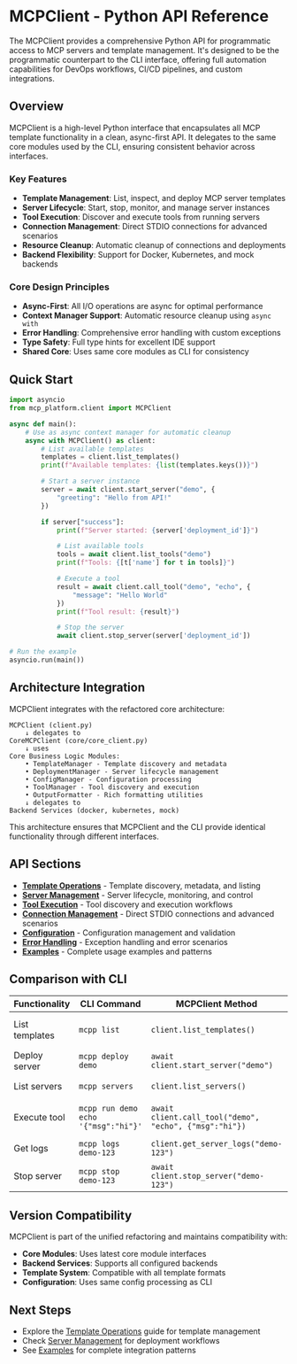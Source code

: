 # MCPClient - Python API Reference

The MCPClient provides a comprehensive Python API for programmatic access to MCP servers and template management. It's designed to be the programmatic counterpart to the CLI interface, offering full automation capabilities for DevOps workflows, CI/CD pipelines, and custom integrations.

## Overview

MCPClient is a high-level Python interface that encapsulates all MCP template functionality in a clean, async-first API. It delegates to the same core modules used by the CLI, ensuring consistent behavior across interfaces.

### Key Features

- **Template Management**: List, inspect, and deploy MCP server templates
- **Server Lifecycle**: Start, stop, monitor, and manage server instances
- **Tool Execution**: Discover and execute tools from running servers
- **Connection Management**: Direct STDIO connections for advanced scenarios
- **Resource Cleanup**: Automatic cleanup of connections and deployments
- **Backend Flexibility**: Support for Docker, Kubernetes, and mock backends

### Core Design Principles

- **Async-First**: All I/O operations are async for optimal performance
- **Context Manager Support**: Automatic resource cleanup using `async with`
- **Error Handling**: Comprehensive error handling with custom exceptions
- **Type Safety**: Full type hints for excellent IDE support
- **Shared Core**: Uses same core modules as CLI for consistency

## Quick Start

```python
import asyncio
from mcp_platform.client import MCPClient

async def main():
    # Use as async context manager for automatic cleanup
    async with MCPClient() as client:
        # List available templates
        templates = client.list_templates()
        print(f"Available templates: {list(templates.keys())}")

        # Start a server instance
        server = await client.start_server("demo", {
            "greeting": "Hello from API!"
        })

        if server["success"]:
            print(f"Server started: {server['deployment_id']}")

            # List available tools
            tools = await client.list_tools("demo")
            print(f"Tools: {[t['name'] for t in tools]}")

            # Execute a tool
            result = await client.call_tool("demo", "echo", {
                "message": "Hello World"
            })
            print(f"Tool result: {result}")

            # Stop the server
            await client.stop_server(server['deployment_id'])

# Run the example
asyncio.run(main())
```

## Architecture Integration

MCPClient integrates with the refactored core architecture:

```
MCPClient (client.py)
    ↓ delegates to
CoreMCPClient (core/core_client.py)
    ↓ uses
Core Business Logic Modules:
    • TemplateManager - Template discovery and metadata
    • DeploymentManager - Server lifecycle management
    • ConfigManager - Configuration processing
    • ToolManager - Tool discovery and execution
    • OutputFormatter - Rich formatting utilities
    ↓ delegates to
Backend Services (docker, kubernetes, mock)
```

This architecture ensures that MCPClient and the CLI provide identical functionality through different interfaces.

## API Sections

- **[Template Operations](./templates.md)** - Template discovery, metadata, and listing
- **[Server Management](./servers.md)** - Server lifecycle, monitoring, and control
- **[Tool Execution](./tools.md)** - Tool discovery and execution workflows
- **[Connection Management](./connections.md)** - Direct STDIO connections and advanced scenarios
- **[Configuration](./configuration.md)** - Configuration management and validation
- **[Error Handling](./errors.md)** - Exception handling and error scenarios
- **[Examples](./examples.md)** - Complete usage examples and patterns

## Comparison with CLI

| Functionality | CLI Command | MCPClient Method | Notes |
|---------------|-------------|------------------|-------|
| List templates | `mcpp list` | `client.list_templates()` | Same underlying logic |
| Deploy server | `mcpp deploy demo` | `await client.start_server("demo")` | Async operation |
| List servers | `mcpp servers` | `client.list_servers()` | Same format |
| Execute tool | `mcpp run demo echo '{"msg":"hi"}'` | `await client.call_tool("demo", "echo", {"msg":"hi"})` | Async + structured args |
| Get logs | `mcpp logs demo-123` | `client.get_server_logs("demo-123")` | Same log output |
| Stop server | `mcpp stop demo-123` | `await client.stop_server("demo-123")` | Async operation |

## Version Compatibility

MCPClient is part of the unified refactoring and maintains compatibility with:

- **Core Modules**: Uses latest core module interfaces
- **Backend Services**: Supports all configured backends
- **Template System**: Compatible with all template formats
- **Configuration**: Uses same config processing as CLI

## Next Steps

- Explore the [Template Operations](./templates.md) guide for template management
- Check [Server Management](./servers.md) for deployment workflows
- See [Examples](./examples.md) for complete integration patterns
